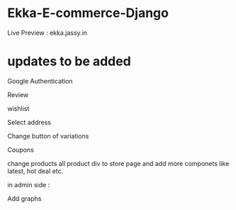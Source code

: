# Ekka-E-commerce-Django

Live Preview :  ekka.jassy.in

# updates to be added

Google Authentication

Review

wishlist

Select address

Change button of variations

Coupons

change products all product div to store page and add more componets like latest, hot deal etc.

in admin side :

   Add graphs 
  

